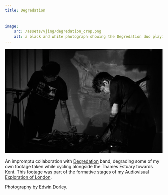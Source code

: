 ```yaml
---
title: Degredation
    

image:
    src: /assets/vjing/degredation_crop.png
    alt: a black and white photograph showing the Degredation duo playing in front of Monty's Thames Estuary visuals
---
```

<section class = "narrow" markdown = 1>
<section class = "centered">
<img src="/assets/vjing/degredation.png" alt="a black and white photograph showing the Degredation duo playing in front of Monty's Thames Estuary visuals">
</section>

An impromptu collaboration with [Degredation][website] band, degrading some of my own footage taken while cycling alongside the Thames Estuary towards Kent. This footage was part of the formative stages of my [Audiovisual Exploration of London][website2].

Photography by [Edwin Dorley][website3].

[website]: https://brachliegentapes.bandcamp.com/album/leadlined
[website2]: https://montyfew.github.io/av_projects/MajorProject.html
[website3]: https://www.instagram.com/eeddwwiinn
</section>